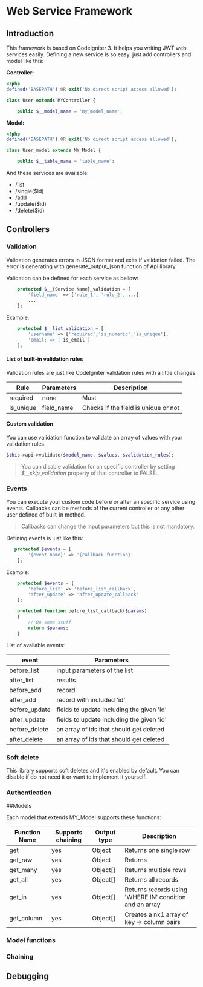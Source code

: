 # Web Service Framework

## Introduction
This framework is based on CodeIgniter 3. It helps you writing JWT web services easily.
Defining a new service is so easy. just add controllers and model like this:

**Controller:**

```PHP
<?php
defined('BASEPATH') OR exit('No direct script access allowed');

class User extends MYController {

    public $__model_name = 'my_model_name';
```
**Model:**

```PHP
<?php
defined('BASEPATH') OR exit('No direct script access allowed');

class User_model extends MY_Model {

    public $__table_name = 'table_name';
```
And these services are available:

- /list
- /single($id)
- /add
- /update($id)
- /delete($id)

## Controllers

### Validation
Validation generates errors in JSON format and exits if validation failed. The error is generating with generate_output_json function of Api library.

Validation can be defined for each service as bellow:
```PHP
    protected $__{Service Name}_validation = [
        'field_name' => ['rule_1', 'rule_2', ...]
        ...
    ];
```

Example:
```PHP
    protected $__list_validation = [
        'username' => ['required','is_numeric','is_unique'],
        'email; => ['is_email']
    ];
```
#### List of built-in validation rules
Validation rules are just like CodeIgniter validation rules with a little changes

|Rule       |Parameters |Description
|---        |---        |---
|required   |none       |Must
|is_unique  |field_name |Checks if the field is unique or not

#### Custom validation
You can use validation function to validate an array of values with your validation rules.
```PHP
$this->api->validate($model_name, $values, $validation_rules);
```

> You can disable validation for an specific controller by setting *$__skip_validation* property of that controller to FALSE.

### Events
You can execute your custom code before or after an specific service using events. Callbacks can be methods of the current controller or any other user defined of built-in method.
> Callbacks can change the input parameters but this is not mandatory.

Defining events is just like this:
```PHP
   protected $events = [
        '{event name}' => '{callback function}'
    ];
```
Example:
```PHP
    protected $events = [
        'before_list' => 'before_list_callback',
        'after_update' => 'after_update_callback'
    ];

    protected function before_list_callback($params)
    {
        // Do some stuff
        return $params;
    }
```

List of available events:

|event          |Parameters
|---            |---
|before_list    |input parameters of the list    
|after_list     |results
|before_add     |record
|after_add      |record with included 'id'
|before_update  |fields to update including the given 'id'
|after_update   |fields to update including the given 'id'
|before_delete  |an array of ids that should get deleted
|after_delete   |an array of ids that should get deleted

### Soft delete
This library supports soft deletes and it's enabled by default. You can disable if do not need it or want to implement it yourself.

### Authentication

##Models

Each model that extends MY_Model supports these functions:

|Function Name  |Supports chaining|Output type  |Description
|---            |---              |---          |----
|get            |yes              |Object       |Returns one single row
|get_raw        |yes              |Object       |Returns
|get_many       |yes              |Object[]     |Returns multiple rows
|get_all        |yes              |Object[]     |Returns all records
|get_in         |yes              |Object[]     |Returns records using 'WHERE IN' condition and an array
|get_column     |yes              |Object[]     |Creates a nx1 array of key => column pairs

### Model functions


### Chaining


## Debugging

